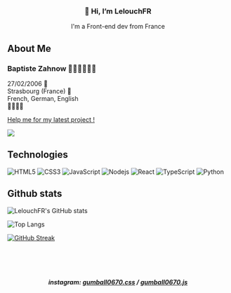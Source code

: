 <h3 align="center">👋 Hi, I’m LelouchFR</h3>
<p align="center">I'm a Front-end dev from France</p>

## About Me
<h3>Baptiste Zahnow 👨🏻‍💻👨🏻‍🎓</h3>
<p>27/02/2006 🎉<br>
Strasbourg (France) 📍<br>
French, German, English <br>
🐱‍👤🐱‍💻</p>

[Help me for my latest project !](https://github.com/LelouchFR/Moodle-DarkMode)


![](https://komarev.com/ghpvc/?username=LelouchFR&label=visitors)


## Technologies

![HTML5](https://img.shields.io/badge/-HTML5-E34F26?style=flat-square&logo=html5&logoColor=white)
![CSS3](https://img.shields.io/badge/-CSS3-1572B6?style=flat-square&logo=css3)
![JavaScript](https://img.shields.io/badge/-JavaScript-black?style=flat-square&logo=javascript)
![Nodejs](https://img.shields.io/badge/-Nodejs-black?style=flat-square&logo=Node.js)
![React](https://img.shields.io/badge/-React-black?style=flat-square&logo=react)
![TypeScript](https://img.shields.io/badge/-TypeScript-007ACC?style=flat-square&logo=typescript)
![Python](https://img.shields.io/badge/-Python-black?style=flat-square&logo=Python)


## Github stats

![LelouchFR's GitHub stats](https://github-readme-stats-git-masterrstaa-rickstaa.vercel.app/api?username=LelouchFR&theme=github_dark)


![Top Langs](https://github-readme-stats-git-masterrstaa-rickstaa.vercel.app/api/top-langs/?username=LelouchFR&theme=github_dark)


[![GitHub Streak](https://streak-stats.demolab.com/?user=LelouchFR&theme=github-dark-blue)](https://git.io/streak-stats)



<br><br><br>
<h5 align="center">instagram: <a href="https://www.instagram.com/gumball0670.css">gumball0670.css</a> / <a href="https://www.instagram.com/gumball0670.js">gumball0670.js</a></h5>
